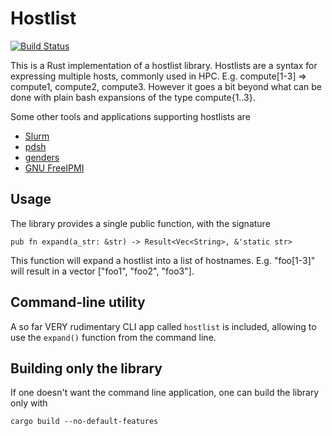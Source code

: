 Hostlist
========

[![Build Status](https://travis-ci.org/jabl/hostlist.svg?branch=master)](https://travis-ci.org/jabl/hostlist)

This is a Rust implementation of a hostlist library. Hostlists are a
syntax for expressing multiple hosts, commonly used in
HPC. E.g. compute[1-3] => compute1, compute2, compute3. However it
goes a bit beyond what can be done with plain bash expansions of the
type compute{1..3}.

Some other tools and applications supporting hostlists are

- [Slurm](http://slurm.schedmd.com/)
- [pdsh](https://github.com/grondo/pdsh)
- [genders](https://github.com/chaos/genders)
- [GNU FreeIPMI](https://www.gnu.org/software/freeipmi/)


## Usage

The library provides a single public function, with the signature

    pub fn expand(a_str: &str) -> Result<Vec<String>, &'static str>

This function will expand a hostlist into a list of
hostnames. E.g. "foo[1-3]" will result in a vector ["foo1", "foo2",
"foo3"].

## Command-line utility

A so far VERY rudimentary CLI app called `hostlist` is included,
allowing to use the `expand()` function from the command line.

## Building only the library

If one doesn't want the command line application, one can build the library only
with

`cargo build --no-default-features`
